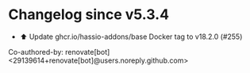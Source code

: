 # Changelog since v5.3.4
- ⬆️ Update ghcr.io/hassio-addons/base Docker tag to v18.2.0 (#255)

Co-authored-by: renovate[bot] <29139614+renovate[bot]@users.noreply.github.com> 
